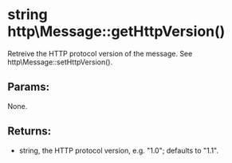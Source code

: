 # string http\Message::getHttpVersion()

Retreive the HTTP protocol version of the message.
See http\Message::setHttpVersion().

## Params:

None.

## Returns:

* string, the HTTP protocol version, e.g. "1.0"; defaults to "1.1".
